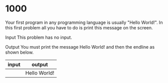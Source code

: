 # 1000

Your first program in any programming language is usually "Hello World!". In this first problem all you have to do is print this message on the screen.

Input
This problem has no input.

Output
You must print the message Hello World! and then the endline as shown below.

|    input   |    output  |
|------------|------------|
|            |Hello World!|
